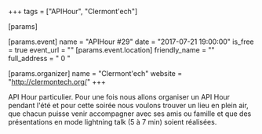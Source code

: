 +++
tags = ["APIHour", "Clermont'ech"]

[params]

[params.event]
name = "APIHour #29"
date = "2017-07-21 19:00:00"
is_free = true
event_url = ""
[params.event.location]
friendly_name = ""
full_address = " 0 "

[params.organizer]
name = "Clermont'ech"
website = "http://clermontech.org/"
+++

API Hour particulier. Pour une fois nous allons organiser un API Hour pendant l'été et pour cette soirée nous voulons trouver un lieu en plein air, que chacun puisse venir accompagner avec ses amis ou famille et que des présentations en mode lightning talk (5 à 7 min) soient réalisées.